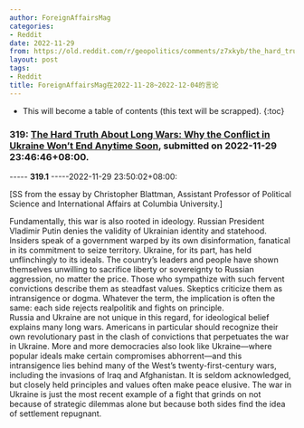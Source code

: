 ```yaml
---
author: ForeignAffairsMag
categories:
- Reddit
date: 2022-11-29
from: https://old.reddit.com/r/geopolitics/comments/z7xkyb/the_hard_truth_about_long_wars_why_the_conflict/
layout: post
tags:
- Reddit
title: ForeignAffairsMag在2022-11-28~2022-12-04的言论
---
```


* This will become a table of contents (this text will be scrapped).
{:toc}

### 319: [The Hard Truth About Long Wars: Why the Conflict in Ukraine Won’t End Anytime Soon](https://old.reddit.com/r/geopolitics/comments/z7xkyb/the_hard_truth_about_long_wars_why_the_conflict/), submitted on 2022-11-29 23:46:46+08:00.

----- __319.1__ -----2022-11-29 23:50:02+08:00:

\[SS from the essay by Christopher Blattman, Assistant Professor of Political Science and International Affairs at Columbia University.\]

Fundamentally, this war is also rooted in ideology. Russian President Vladimir Putin denies the validity of Ukrainian identity and statehood. Insiders speak of a government warped by its own disinformation, fanatical in its commitment to seize territory. Ukraine, for its part, has held unflinchingly to its ideals. The country’s leaders and people have shown themselves unwilling to sacrifice liberty or sovereignty to Russian aggression, no matter the price. Those who sympathize with such fervent convictions describe them as steadfast values. Skeptics criticize them as intransigence or dogma. Whatever the term, the implication is often the same: each side rejects realpolitik and fights on principle.  
Russia and Ukraine are not unique in this regard, for ideological belief explains many long wars. Americans in particular should recognize their own revolutionary past in the clash of convictions that perpetuates the war in Ukraine. More and more democracies also look like Ukraine—where popular ideals make certain compromises abhorrent—and this intransigence lies behind many of the West’s twenty-first-century wars, including the invasions of Iraq and Afghanistan. It is seldom acknowledged, but closely held principles and values often make peace elusive. The war in Ukraine is just the most recent example of a fight that grinds on not because of strategic dilemmas alone but because both sides find the idea of settlement repugnant.

